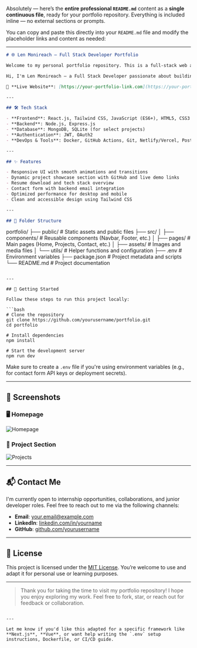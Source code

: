 Absolutely — here’s the **entire professional `README.md`** content as a **single continuous file**, ready for your portfolio repository. Everything is included inline — no external sections or prompts.

You can copy and paste this directly into your `README.md` file and modify the placeholder links and content as needed:

---

```markdown
# 🌐 Len Monireach — Full Stack Developer Portfolio

Welcome to my personal portfolio repository. This is a full-stack web application that showcases my technical skills, featured projects, and relevant professional background. It’s built using modern web technologies and is designed to be responsive, clean, and user-friendly.

Hi, I'm Len Monireach — a Full Stack Developer passionate about building scalable, efficient, and impactful software solutions. I enjoy solving real-world problems through code, and this portfolio is a reflection of my journey in web development. It features a project gallery, contact form, resume section, and more.

🔗 **Live Website**: [https://your-portfolio-link.com](https://your-portfolio-link.com)

---

## 🛠 Tech Stack

- **Frontend**: React.js, Tailwind CSS, JavaScript (ES6+), HTML5, CSS3
- **Backend**: Node.js, Express.js
- **Database**: MongoDB, SQLite (for select projects)
- **Authentication**: JWT, OAuth2
- **DevOps & Tools**: Docker, GitHub Actions, Git, Netlify/Vercel, Postman, Figma, VS Code

---

## ✨ Features

- Responsive UI with smooth animations and transitions
- Dynamic project showcase section with GitHub and live demo links
- Resume download and tech stack overview
- Contact form with backend email integration
- Optimized performance for desktop and mobile
- Clean and accessible design using Tailwind CSS

---

## 📁 Folder Structure

```

portfolio/
├── public/               # Static assets and public files
├── src/
│   ├── components/       # Reusable components (Navbar, Footer, etc.)
│   ├── pages/            # Main pages (Home, Projects, Contact, etc.)
│   ├── assets/           # Images and media files
│   └── utils/            # Helper functions and configuration
├── .env                  # Environment variables
├── package.json          # Project metadata and scripts
└── README.md             # Project documentation

````

---

## 🚀 Getting Started

Follow these steps to run this project locally:

```bash
# Clone the repository
git clone https://github.com/yourusername/portfolio.git
cd portfolio

# Install dependencies
npm install

# Start the development server
npm run dev
````

Make sure to create a `.env` file if you're using environment variables (e.g., for contact form API keys or deployment secrets).

---

## 📸 Screenshots

### 🖥 Homepage

![Homepage](./screenshots/home.png)

### 📁 Project Section

![Projects](./screenshots/projects.png)

---

## 📬 Contact Me

I'm currently open to internship opportunities, collaborations, and junior developer roles. Feel free to reach out to me via the following channels:

* **Email**: [your.email@example.com](mailto:your.email@example.com)
* **LinkedIn**: [linkedin.com/in/yourname](https://linkedin.com/in/yourname)
* **GitHub**: [github.com/yourusername](https://github.com/yourusername)

---

## 📄 License

This project is licensed under the [MIT License](LICENSE). You’re welcome to use and adapt it for personal use or learning purposes.

---

> Thank you for taking the time to visit my portfolio repository! I hope you enjoy exploring my work. Feel free to fork, star, or reach out for feedback or collaboration.

```

---

Let me know if you'd like this adapted for a specific framework like **Next.js**, **Vue**, or want help writing the `.env` setup instructions, Dockerfile, or CI/CD guide.
```
